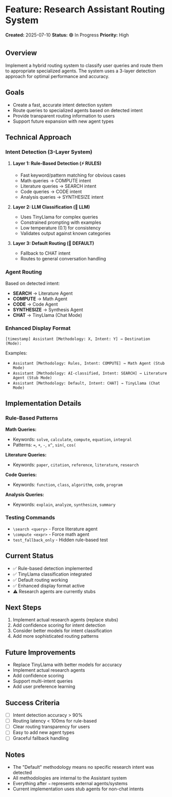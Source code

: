 # Feature: Research Assistant Routing System

**Created:** 2025-07-10
**Status:** 🟢 In Progress
**Priority:** High

## Overview

Implement a hybrid routing system to classify user queries and route them to appropriate specialized agents. The system uses a 3-layer detection approach for optimal performance and accuracy.

## Goals

- Create a fast, accurate intent detection system
- Route queries to specialized agents based on detected intent
- Provide transparent routing information to users
- Support future expansion with new agent types

## Technical Approach

### Intent Detection (3-Layer System)

1. **Layer 1: Rule-Based Detection (⚡ RULES)**
   - Fast keyword/pattern matching for obvious cases
   - Math queries → COMPUTE intent
   - Literature queries → SEARCH intent
   - Code queries → CODE intent
   - Analysis queries → SYNTHESIZE intent

2. **Layer 2: LLM Classification (🧠 LLM)**
   - Uses TinyLlama for complex queries
   - Constrained prompting with examples
   - Low temperature (0.1) for consistency
   - Validates output against known categories

3. **Layer 3: Default Routing (🔄 DEFAULT)**
   - Fallback to CHAT intent
   - Routes to general conversation handling

### Agent Routing

Based on detected intent:
- **SEARCH** → Literature Agent
- **COMPUTE** → Math Agent
- **CODE** → Code Agent
- **SYNTHESIZE** → Synthesis Agent
- **CHAT** → TinyLlama (Chat Mode)

### Enhanced Display Format

```
[timestamp] Assistant [Methodology: X, Intent: Y] → Destination (Mode):
```

Examples:
- `Assistant [Methodology: Rules, Intent: COMPUTE] → Math Agent (Stub Mode)`
- `Assistant [Methodology: AI-classified, Intent: SEARCH] → Literature Agent (Stub Mode)`
- `Assistant [Methodology: Default, Intent: CHAT] → TinyLlama (Chat Mode)`

## Implementation Details

### Rule-Based Patterns

**Math Queries:**
- Keywords: `solve`, `calculate`, `compute`, `equation`, `integral`
- Patterns: `=`, `+`, `-`, `x^`, `sin(`, `cos(`

**Literature Queries:**
- Keywords: `paper`, `citation`, `reference`, `literature`, `research`

**Code Queries:**
- Keywords: `function`, `class`, `algorithm`, `code`, `program`

**Analysis Queries:**
- Keywords: `explain`, `analyze`, `synthesize`, `summary`

### Testing Commands

- `\search <query>` - Force literature agent
- `\compute <expr>` - Force math agent
- `test_fallback_only` - Hidden rule-based test

## Current Status

- ✅ Rule-based detection implemented
- ✅ TinyLlama classification integrated
- ✅ Default routing working
- ✅ Enhanced display format active
- ⚠️ Research agents are currently stubs

## Next Steps

1. Implement actual research agents (replace stubs)
2. Add confidence scoring for intent detection
3. Consider better models for intent classification
4. Add more sophisticated routing patterns

## Future Improvements

- Replace TinyLlama with better models for accuracy
- Implement actual research agents
- Add confidence scoring
- Support multi-intent queries
- Add user preference learning

## Success Criteria

- [ ] Intent detection accuracy > 90%
- [ ] Routing latency < 100ms for rule-based
- [ ] Clear routing transparency for users
- [ ] Easy to add new agent types
- [ ] Graceful fallback handling

## Notes

- The "Default" methodology means no specific research intent was detected
- All methodologies are internal to the Assistant system
- Everything after `→` represents external agents/systems
- Current implementation uses stub agents for non-chat intents